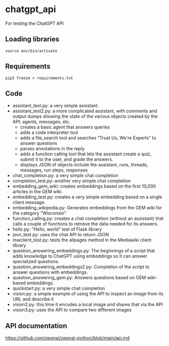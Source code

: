 # chatgpt_api
For testing the ChatGPT API

## Loading libraries
    source env/bin/activate

## Requirements
    pip3 freeze > requirements.txt

## Code
* assistant_test.py: a very simple assistant.
* assistant_test2.py: a more complicated assistant, with comments and output dumps showing the state of the various objects created by the API: agents, messages, etc.
  * creates a basic agent that answers queries
  * adds a code interpreter tool
  * adds a file_search tool and searches "Trust Us, We're Experts" to answer questions
  * parses annotations in the reply
  * adds a function calling tool that lets the assistant create a quiz, submit it to the user, and grade the answers.
  * displays JSON of objects include the assistant, runs, threads, messages, run steps, responses
* chat_completion.py: a very simple chat completion
* completion_test.py: another very simple chat completion
* embedding_gem_wiki: creates embeddings based on the first 10,000 articles in the GEM wiki.
* embedding_test.py: creates a very simple embedding based on a single client message.
* embedding_wikipedia.py: Generates embeddings from the GEM wiki for the category "Wisconsin"
* function_calling.py: creates a chat completion (without an assistant) that calls a couple of functions to retrieve the data needed for its answers.
* hello.py: "Hello, world" test of Flask library
* json_test.py: uses the chat API to return JSON
* mwclient_test.py: tests the allpages method in the Mediawiki client library
* question_answering_embeddings.py: The beginnings of a script that adds knowledge to ChatGPT using embeddings so it can answer specialized questions.
* question_answering_embeddings2.py: Completion of the script to answer questions with embeddings.
* question_answering_gem.py: Answers questions based on GEM wiki-based embeddings.
* quickstart.py: a very simple chat completion
* vision.py: a simple example of using the API to inspect an image from its URL and describe it
* vision2.py: this time it encodes a local image and shares that via the API
* vision3.py: uses the API to compare two different images

## API documentation
https://github.com/openai/openai-python/blob/main/api.md